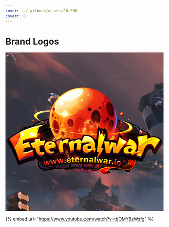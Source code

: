 ```yaml
---
cover: ../.gitbook/assets/16.PNG
coverY: 0
---
```


# Brand Logos

![](../.gitbook/assets/logo.png)

{% embed url="https://www.youtube.com/watch?v=tbOMY8zWsfg" %}

